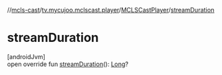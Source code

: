 //[mcls-cast](../../../index.md)/[tv.mycujoo.mclscast.player](../index.md)/[MCLSCastPlayer](index.md)/[streamDuration](stream-duration.md)

# streamDuration

[androidJvm]\
open override fun [streamDuration](stream-duration.md)(): [Long](https://kotlinlang.org/api/latest/jvm/stdlib/kotlin/-long/index.html)?
